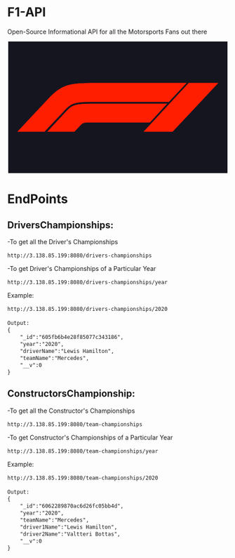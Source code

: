 # F1-API

Open-Source Informational API for all the Motorsports Fans out there
<center>
<img src='./README assets/F1Logo.png' alt = 'F1 Logo' height='300' width='500'>
</center>

# EndPoints

## DriversChampionships:

-To get all the Driver's Championships
```
http://3.138.85.199:8080/drivers-championships
```

-To get Driver's Championships of a Particular Year
```
http://3.138.85.199:8080/drivers-championships/year
```
Example:
```
http://3.138.85.199:8080/drivers-championships/2020

Output:
{
    "_id":"605fb6b4e28f85077c343186",
    "year":"2020",
    "driverName":"Lewis Hamilton",
    "teamName":"Mercedes",
    "__v":0
}
```

## ConstructorsChampionship:

-To get all the Constructor's Championships
```
http://3.138.85.199:8080/team-championships
```

-To get Constructor's Championships of a Particular Year
```
http://3.138.85.199:8080/team-championships/year
```
Example:
```
http://3.138.85.199:8080/team-championships/2020

Output:
{
    "_id":"6062289870ac6d26fc05bb4d",
    "year":"2020",
    "teamName":"Mercedes",
    "driver1Name":"Lewis Hamilton",
    "driver2Name":"Valtteri Bottas",
    "__v":0
}
```

